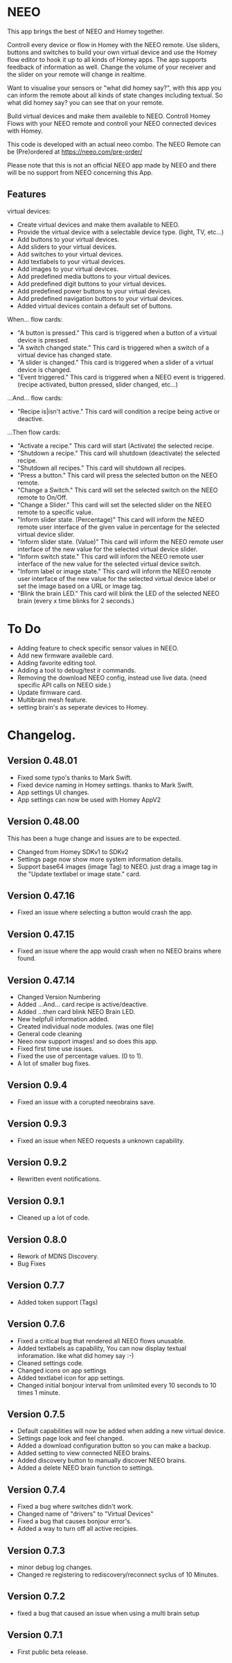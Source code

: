 # NEEO

This app brings the best of NEEO and Homey together.

Controll every device or flow in Homey with the NEEO remote. 
Use sliders, buttons and switches to build your own virtual device and use the Homey flow editor to hook it up to all kinds of Homey apps.
The app supports feedback of information as well. Change the volume of your receiver and the slider on your remote will change in realtime.

Want to visualise your sensors or "what did homey say?", with this app you can inform the remote about all kinds of state changes including textual.
So what did homey say? you can see that on your remote.

Build virtual devices and make them availeble to NEEO.
Controll Homey Flows with your NEEO remote and controll your NEEO connected devices with Homey.

This code is developed with an actual neeo combo.
The NEEO Remote can be (Pre)ordered at https://neeo.com/pre-order/


Please note that this is not an official NEEO app made by NEEO and there will be no support from NEEO concerning this App.



## Features

virtual devices:

* Create virtual devices and make them available to NEEO.
* Provide the virtual device with a selectable device type. (light, TV, etc...)
* Add buttons to your virtual devices.
* Add sliders to your virtual devices.
* Add switches to your virtual devices.
* Add textlabels to your virtual devices.
* Add images to your virtual devices.
* Add predefined media buttons to your virtual devices.
* Add predefined digit buttons to your virtual devices.
* Add predefined power buttons to your virtual devices.
* Add predefined navigation buttons to your virtual devices.
* Added virtual devices contain a default set of buttons.


When... flow cards:

* "A button is pressed."      This card is triggered when a button of a virtual device is pressed.
* "A switch changed state."   This card is triggered when a switch of a virtual device has changed state.
* "A slider is changed."      This card is triggered when a slider of a virtual device is changed.
* "Event triggered."          This card is triggered when a NEEO event is triggered. (recipe activated, button pressed, slider changed, etc...)


...And... flow cards:

* "Recipe is|isn't active."    This card will condition a recipe being active or deactive.


...Then flow cards:

* "Activate a recipe."        This card will start (Activate) the selected recipe.
* "Shutdown a recipe."        This card will shutdown (deactivate) the selected recipe.
* "Shutdown all recipes."     This card will shutdown all recipes.
* "Press a button."           This card will press the selected button on the NEEO remote.
* "Change a Switch."          This card will set the selected switch on the NEEO remote to On/Off.  
* "Change a Slider."          This card will set the selected slider on the NEEO remote to a specific value.  
* "Inform slider state. (Percentage)"    This card will inform the NEEO remote user interface of the given value in percentage for the selected virtual device slider.
* "Inform slider state. (Value)"         This card will inform the NEEO remote user interface of the new value for the selected virtual device slider.
* "Inform switch state."                 This card will inform the NEEO remote user interface of the new value for the selected virtual device switch.
* "Inform label or image state."         This card will inform the NEEO remote user interface of the new value for the selected virtual device label or set the image based on a URL or image tag.
* "Blink the brain LED."                 This card will blink the LED of the selected NEEO brain (every x time blinks for 2 seconds.)


# To Do

- Adding feature to check specific sensor values in NEEO.
- Add new firmware availeble card.
- Adding favorite editing tool.
- Adding a tool to debug/test ir commands.
- Removing the download NEEO config, instead use live data. (need specific API calls on NEEO side.)
- Update firmware card.
- Multibrain mesh feature.
- setting brain's as seperate devices to Homey.


# Changelog.

## Version 0.48.01
- Fixed some typo's thanks to Mark Swift.
- Fixed device naming in Homey settings. thanks to Mark Swift.
- App settings UI changes.
- App settings can now be used with Homey AppV2

## Version 0.48.00
This has been a huge change and issues are to be expected.
- Changed from Homey SDKv1 to SDKv2
- Settings page now show more system information details.
- Support base64 images (image Tag) to NEEO. just drag a image tag in the "Update textlabel or image state." card.

## Version 0.47.16
- Fixed an issue where selecting a button would crash the app.
## Version 0.47.15
- Fixed an issue where the app would crash when no NEEO brains where found.
## Version 0.47.14
- Changed Version Numbering
- Added ...And... card recipe is active/deactive.
- Added ...then card blink NEEO Brain LED.
- New helpfull information added.
- Created individual node modules. (was one file)
- General code cleaning
- Neeo now support images! and so does this app.
- Fixed first time use issues.
- Fixed the use of percentage values. (0 to 1).
- A lot of smaller bug fixes.
## Version 0.9.4
- Fixed an issue with a corupted neeobrains save.
## Version 0.9.3
- Fixed an issue when NEEO requests a unknown capability.
## Version 0.9.2
- Rewritten event notifications.
## Version 0.9.1
- Cleaned up a lot of code.
## Version 0.8.0
- Rework of MDNS Discovery.
- Bug Fixes
## Version 0.7.7
- Added token support (Tags)
## Version 0.7.6
- Fixed a critical bug that rendered all NEEO flows unusable.
- Added textlabels as capability, You can now display textual inforamation. like what did homey say :-)
- Cleaned settings code.
- Changed icons on app settings
- Added textlabel icon for app settings.
- Changed initial bonjour interval from unlimited every 10 seconds to 10 times 1 minute.
## Version 0.7.5
- Default capabilities will now be added when adding a new virtual device.
- Settings page look and feel changed.
- Added a download configuration button so you can make a backup.
- Added setting to view connected NEEO brains.
- Added discovery button to manually discover NEEO brains.
- Added a delete NEEO brain function to settings.
## Version 0.7.4
- Fixed a bug where switches didn't work.
- Changed name of "drivers" to "Virtual Devices"
- Fixed a bug that causes bonjour error's.
- Added a way to turn off all active recipies.
## Version 0.7.3
- minor debug log changes.
- Changed re registering to rediscovery/reconnect syclus of 10 Minutes.
## Version 0.7.2
- fixed a bug that caused an issue when using a multi brain setup
## Version 0.7.1
- First public beta release.